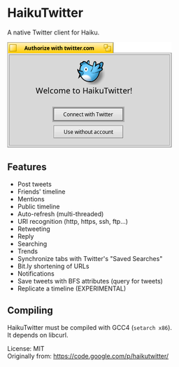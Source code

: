 HaikuTwitter
============

A native Twitter client for Haiku.

![HaikuTwitter screenshot](HaikuTwitter.png "HaikuTwitter")


Features
--------------------------------
+ Post tweets
+ Friends' timeline
+ Mentions
+ Public timeline
+ Auto-refresh (multi-threaded)
+ URI recognition (http, https, ssh, ftp...)
+ Retweeting
+ Reply
+ Searching
+ Trends
+ Synchronize tabs with Twitter's "Saved Searches"
+ Bit.ly shortening of URLs
+ Notifications
+ Save tweets with BFS attributes (query for tweets)
+ Replicate a timeline (EXPERIMENTAL)

Compiling
-------------------------
HaikuTwitter must be compiled with GCC4 (`setarch x86`).  
It depends on libcurl.

License: MIT  
Originally from: https://code.google.com/p/haikutwitter/
